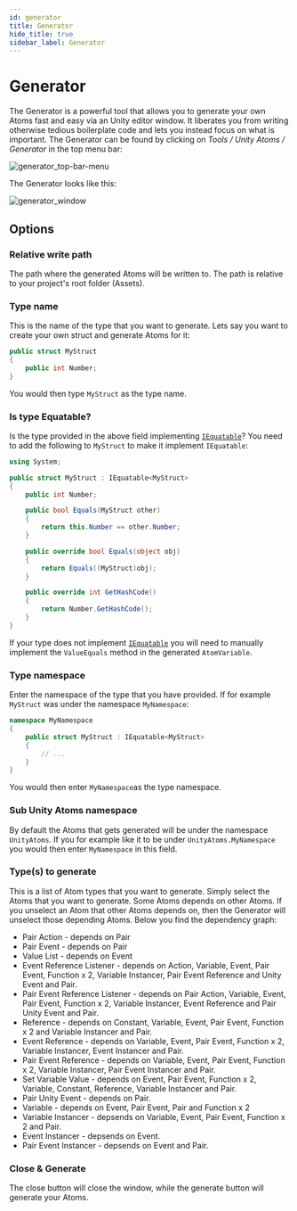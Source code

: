 ```yaml
---
id: generator
title: Generator
hide_title: true
sidebar_label: Generator
---
```


# Generator

The Generator is a powerful tool that allows you to generate your own Atoms fast and easy via an Unity editor window. It liberates you from writing otherwise tedious boilerplate code and lets you instead focus on what is important. The Generator can be found by clicking on _Tools / Unity Atoms / Generator_ in the top menu bar:

![generator_top-bar-menu](assets/generator_top-bar-menu.png)

The Generator looks like this:

![generator_window](assets/generator_window.png)

## Options

### Relative write path

The path where the generated Atoms will be written to. The path is relative to your project's root folder (Assets).

### Type name

This is the name of the type that you want to generate. Lets say you want to create your own struct and generate Atoms for it:

```cs
public struct MyStruct
{
    public int Number;
}

```

You would then type `MyStruct` as the type name.

### Is type Equatable?

Is the type provided in the above field implementing [`IEquatable`](https://docs.microsoft.com/en-us/dotnet/api/system.iequatable-1?view=netframework-4.8)? You need to add the following to `MyStruct` to make it implement `IEquatable`:

```cs
using System;

public struct MyStruct : IEquatable<MyStruct>
{
    public int Number;

    public bool Equals(MyStruct other)
    {
        return this.Number == other.Number;
    }

    public override bool Equals(object obj)
    {
        return Equals((MyStruct)obj);
    }

    public override int GetHashCode()
    {
        return Number.GetHashCode();
    }
}

```

If your type does not implement [`IEquatable`](https://docs.microsoft.com/en-us/dotnet/api/system.iequatable-1?view=netframework-4.8) you will need to manually implement the `ValueEquals` method in the generated `AtomVariable`.

### Type namespace

Enter the namespace of the type that you have provided. If for example `MyStruct` was under the namespace `MyNamespace`:

```cs
namespace MyNamespace
{
    public struct MyStruct : IEquatable<MyStruct>
    {
        // ...
    }
}

```

You would then enter `MyNamespace`as the type namespace.

### Sub Unity Atoms namespace

By default the Atoms that gets generated will be under the namespace `UnityAtoms`. If you for example like it to be under `UnityAtoms.MyNamespace` you would then enter `MyNamespace` in this field.

### Type(s) to generate

This is a list of Atom types that you want to generate. Simply select the Atoms that you want to generate. Some Atoms depends on other Atoms. If you unselect an Atom that other Atoms depends on, then the Generator will unselect those depending Atoms. Below you find the dependency graph:

-   Pair Action - depends on Pair
-   Pair Event - depends on Pair
-   Value List - depends on Event
-   Event Reference Listener - depends on Action, Variable, Event, Pair Event, Function x 2, Variable Instancer, Pair Event Reference and Unity Event and Pair.
-   Pair Event Reference Listener - depends on Pair Action, Variable, Event, Pair Event, Function x 2, Variable Instancer, Event Reference and Pair Unity Event and Pair.
-   Reference - depends on Constant, Variable, Event, Pair Event, Function x 2 and Variable Instancer and Pair.
-   Event Reference - depends on Variable, Event, Pair Event, Function x 2, Variable Instancer, Event Instancer and Pair.
-   Pair Event Reference - depends on Variable, Event, Pair Event, Function x 2, Variable Instancer, Pair Event Instancer and Pair.
-   Set Variable Value - depends on Event, Pair Event, Function x 2, Variable, Constant, Reference, Variable Instancer and Pair.
-   Pair Unity Event - depends on Pair.
-   Variable - depends on Event, Pair Event, Pair and Function x 2
-   Variable Instancer - depsends on Variable, Event, Pair Event, Function x 2 and Pair.
-   Event Instancer - depsends on Event.
-   Pair Event Instancer - depsends on Event and Pair.

### Close & Generate

The close button will close the window, while the generate button will generate your Atoms.
